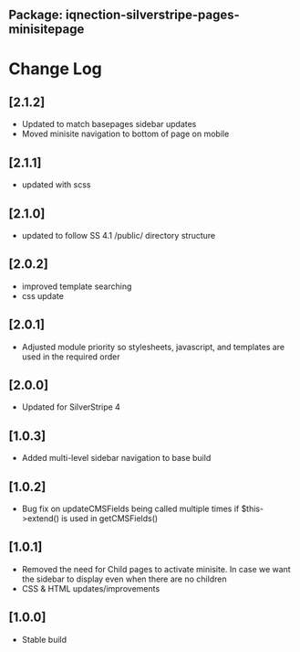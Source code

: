 ## Package: iqnection-silverstripe-pages-minisitepage
# Change Log

## [2.1.2]
- Updated to match basepages sidebar updates
- Moved minisite navigation to bottom of page on mobile

## [2.1.1]
- updated with scss

## [2.1.0]
- updated to follow SS 4.1 /public/ directory structure

## [2.0.2]
- improved template searching
- css update

## [2.0.1]
- Adjusted module priority so stylesheets, javascript, and templates are used in the required order

## [2.0.0]
- Updated for SilverStripe 4

## [1.0.3]
- Added multi-level sidebar navigation to base build

## [1.0.2]
- Bug fix on updateCMSFields being called multiple times if $this->extend() is used in getCMSFields()

## [1.0.1]
- Removed the need for Child pages to activate minisite. In case we want the sidebar to display even when there are no children
- CSS & HTML updates/improvements

## [1.0.0]
- Stable build